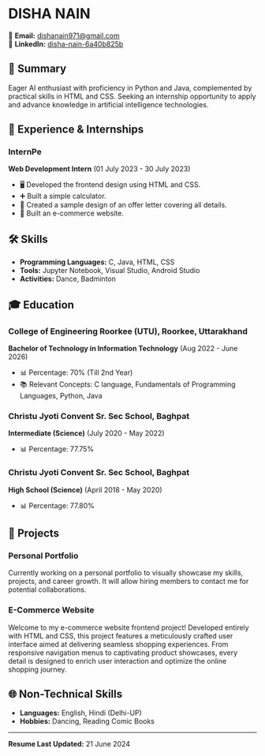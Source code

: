 # DISHA NAIN

📧 **Email:** dishanain971@gmail.com  
🔗 **LinkedIn:** [disha-nain-6a40b825b](https://www.linkedin.com/in/disha-nain-6a40b825b/)

## 📄 Summary

Eager AI enthusiast with proficiency in Python and Java, complemented by practical skills in HTML and CSS. Seeking an internship opportunity to apply and advance knowledge in artificial intelligence technologies.

## 💼 Experience & Internships

### InternPe
**Web Development Intern** (01 July 2023 - 30 July 2023)
- 🖥️ Developed the frontend design using HTML and CSS.
- ➕ Built a simple calculator.
- 📝 Created a sample design of an offer letter covering all details.
- 🛒 Built an e-commerce website.

## 🛠️ Skills

- **Programming Languages:** C, Java, HTML, CSS
- **Tools:** Jupyter Notebook, Visual Studio, Android Studio
- **Activities:** Dance, Badminton

## 🎓 Education

### College of Engineering Roorkee (UTU), Roorkee, Uttarakhand
**Bachelor of Technology in Information Technology** (Aug 2022 - June 2026)
- 📊 Percentage: 70% (Till 2nd Year)
- 📚 Relevant Concepts: C language, Fundamentals of Programming Languages, Python, Java

### Christu Jyoti Convent Sr. Sec School, Baghpat
**Intermediate (Science)** (July 2020 - May 2022)
- 📊 Percentage: 77.75%

### Christu Jyoti Convent Sr. Sec School, Baghpat
**High School (Science)** (April 2018 - May 2020)
- 📊 Percentage: 77.80%

## 📁 Projects

### Personal Portfolio
Currently working on a personal portfolio to visually showcase my skills, projects, and career growth. It will allow hiring members to contact me for potential collaborations.

### E-Commerce Website
Welcome to my e-commerce website frontend project! Developed entirely with HTML and CSS, this project features a meticulously crafted user interface aimed at delivering seamless shopping experiences. From responsive navigation menus to captivating product showcases, every detail is designed to enrich user interaction and optimize the online shopping journey.

## 🌐 Non-Technical Skills

- **Languages:** English, Hindi (Delhi-UP)
- **Hobbies:** Dancing, Reading Comic Books

---

**Resume Last Updated:** 21 June 2024
